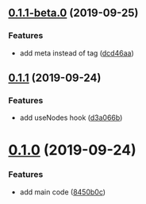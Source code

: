 ## [0.1.1-beta.0](https://github.com/megazazik/react-context-refs/compare/v0.1.1...v0.1.1-beta.0) (2019-09-25)


### Features

* add meta instead of tag ([dcd46aa](https://github.com/megazazik/react-context-refs/commit/dcd46aa))



## [0.1.1](https://github.com/megazazik/react-context-refs/compare/v0.1.0...v0.1.1) (2019-09-24)


### Features

* add useNodes hook ([d3a066b](https://github.com/megazazik/react-context-refs/commit/d3a066b))



# [0.1.0](https://github.com/megazazik/react-context-refs/compare/8450b0c...v0.1.0) (2019-09-24)


### Features

* add main code ([8450b0c](https://github.com/megazazik/react-context-refs/commit/8450b0c))



